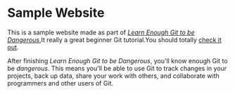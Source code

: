 # Sample Website
This is a sample website made as part of [*Learn Enough Git to be Dangerous*](https://www.learnenough.com/git-tutorial),It really a great beginner Git tutorial.You should totally [check it out](https://www.learnenough.com/git-tutorial).

After finishing *Learn Enough Git to be Dangerous*, you'll know enough Git to be *dangerous*. This means you'll be able to use Git to track changes in your projects, back up data, share your work with others, and collaborate with programmers and other users of Git.
